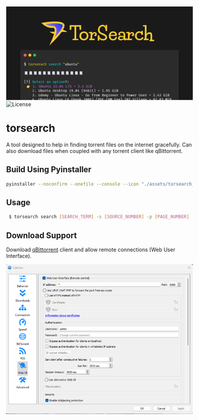 [![TorSearch](cli/assets/torsearch_header_big.png)](https://github.com/ShubheshDixit/torsearch)
![License](https://img.shields.io/badge/license-MIT-blue.svg)
# torsearch

A tool designed to help in finding torrent files on the internet gracefully. Can also download files when coupled with any torrent client like qBittorrent.  


## Build Using Pyinstaller

```bash
pyinstaller --noconfirm --onefile --console --icon "./assets/torsearch_logo_192.ico" --name "torsearch" --add-data "./torsearch/src/torsearch;."  "./torsearch/src/torsearch/__main__.py"
```

## Usage

```bash
 $ torsearch search [SEARCH_TERM] -s [SOURCE_NUMBER] -p [PAGE_NUMBER]
```

## Download Support
Download [qBittorrent](https://www.qbittorrent.org/download.php) client and allow remote connections (Web User Interface).

[![qBittorrent](cli/assets/qbittorrent_setings.exe.png)](https://www.qbittorrent.org/download.php) 
